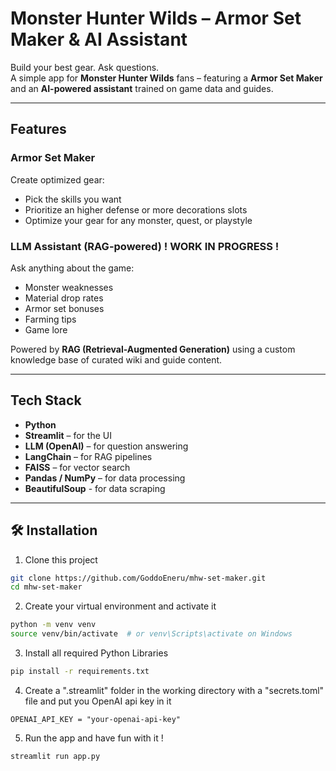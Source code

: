 # Monster Hunter Wilds – Armor Set Maker & AI Assistant

Build your best gear. Ask questions.  
A simple app for **Monster Hunter Wilds** fans – featuring a **Armor Set Maker** and an **AI-powered assistant** trained on game data and guides.

---

## Features

### Armor Set Maker
Create optimized gear:
- Pick the skills you want
- Prioritize an higher defense or more decorations slots
- Optimize your gear for any monster, quest, or playstyle

### LLM Assistant (RAG-powered) ! WORK IN PROGRESS !
Ask anything about the game:
- Monster weaknesses
- Material drop rates
- Armor set bonuses
- Farming tips
- Game lore

Powered by **RAG (Retrieval-Augmented Generation)** using a custom knowledge base of curated wiki and guide content.

---

## Tech Stack

- **Python**
- **Streamlit** – for the UI
- **LLM (OpenAI)** – for question answering
- **LangChain** – for RAG pipelines
- **FAISS** – for vector search
- **Pandas / NumPy** – for data processing
- **BeautifulSoup** - for data scraping

---

## 🛠 Installation

1. Clone this project
```bash
git clone https://github.com/GoddoEneru/mhw-set-maker.git
cd mhw-set-maker
```
2. Create your virtual environment and activate it
```bash
python -m venv venv
source venv/bin/activate  # or venv\Scripts\activate on Windows
```

3. Install all required Python Libraries
```bash
pip install -r requirements.txt
```

4. Create a ".streamlit" folder in the working directory with a "secrets.toml" file and put you OpenAI api key in it
```
OPENAI_API_KEY = "your-openai-api-key"
```

5. Run the app and have fun with it !
```bash
streamlit run app.py
```
